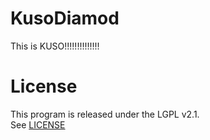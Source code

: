 # KusoDiamod
This is KUSO!!!!!!!!!!!!!!

# License
This program is released under the LGPL v2.1.  
See [LICENSE](/LICENSE)  
